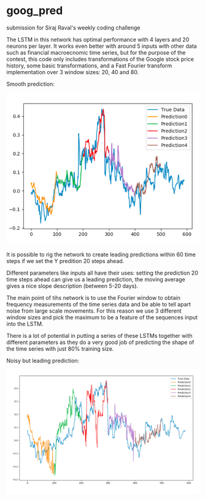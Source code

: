 # goog_pred
submission for Siraj Raval's weekly coding challenge

The LSTM in this network has optimal performance with 4 layers and 20 neurons per layer.
It works even better with around 5 inputs with other data such as financial macroecnomic time series, but for the purpose of the contest,
this code only includes transformations of the Google stock price history, some basic transformations, 
and a Fast Fourier transform implementation over 3 window sizes: 20, 40 and 80. 

Smooth prediction:

![Alt text](https://github.com/ConsciousMachines/goog_pred/blob/master/fft%20and%20mov%20avg.png)

It is possible to rig the network to create leading predictions within 60 time steps if we set the Y predition 20 steps ahead. 

Different parameters like inputs all have their uses: setting the prediction 20 time steps ahead can give us a leading prediction, 
the moving average gives a nice slope description (between 5-20 days). 

The main point of tihs network is to use the Fourier window to obtain frequency measurements of the time series data and be able to tell 
apart noise from large scale movements. For this reason we use 3 different window sizes and pick the maximum to be a feature of the 
sequences input into the LSTM. 

There is a lot of potential in putting a series of these LSTMs together with different parameters as they do a very good job of predicting 
the shape of the time series with just 80% training size. 

Noisy but leading prediction: 

![Alt text](https://github.com/ConsciousMachines/goog_pred/blob/master/ffts1%201:vol_pc.png)

